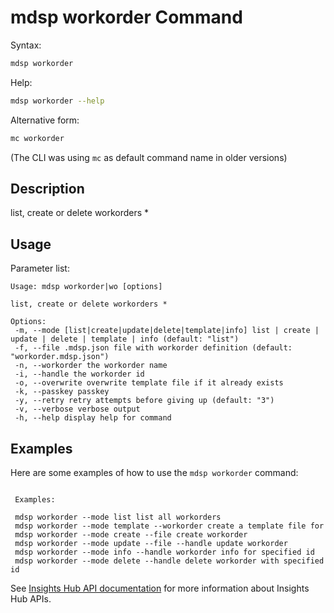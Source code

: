 # mdsp workorder Command

Syntax:

```bash
mdsp workorder
```

Help:

```bash
mdsp workorder --help
```

Alternative form:

```bash
mc workorder
```

(The CLI was using `mc` as default command name in older versions)

## Description

list, create or delete workorders *

## Usage

Parameter list:

```text
Usage: mdsp workorder|wo [options]

list, create or delete workorders *

Options:
 -m, --mode [list|create|update|delete|template|info] list | create | update | delete | template | info (default: "list")
 -f, --file .mdsp.json file with workorder definition (default: "workorder.mdsp.json")
 -n, --workorder the workorder name
 -i, --handle the workorder id
 -o, --overwrite overwrite template file if it already exists
 -k, --passkey passkey
 -y, --retry retry attempts before giving up (default: "3")
 -v, --verbose verbose output
 -h, --help display help for command

```

## Examples

Here are some examples of how to use the `mdsp workorder` command:

```text

 Examples:

 mdsp workorder --mode list list all workorders
 mdsp workorder --mode template --workorder create a template file for 
 mdsp workorder --mode create --file create workorder 
 mdsp workorder --mode update --file --handle update workorder 
 mdsp workorder --mode info --handle workorder info for specified id
 mdsp workorder --mode delete --handle delete workorder with specified id

```

See [Insights Hub API documentation](https://documentation.mindsphere.io/MindSphere/apis/index.html) for more information about Insights Hub APIs.
